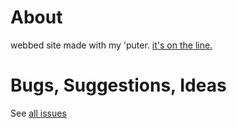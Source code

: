 # About

webbed site made with my 'puter. [it's on the line.](https://e0x0e0.club/)

# Bugs, Suggestions, Ideas

See [all issues](https://github.com/U1S4E7R/e0x0e0.club/issues?q=is%3Aissue)
